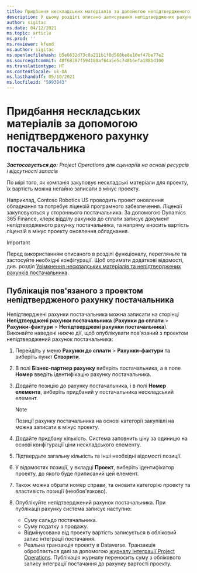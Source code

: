 ```yaml
---
title: Придбання нескладських матеріалів за допомогою непідтвердженого рахунку постачальника
description: У цьому розділі описано записування непідтверджених рахунків постачальника.
author: sigitac
ms.date: 04/12/2021
ms.topic: article
ms.prod: ''
ms.reviewer: kfend
ms.author: sigitac
ms.openlocfilehash: b5e6632d73c8a211b1f0d568be8e10ef47be77e2
ms.sourcegitcommit: 40f68387f594180af64a5e5c748b6efa188bd300
ms.translationtype: HT
ms.contentlocale: uk-UA
ms.lasthandoff: 05/10/2021
ms.locfileid: "5993843"
---
```

# <a name="purchase-non-stocked-materials-using-a-pending-vendor-invoice"></a>Придбання нескладських матеріалів за допомогою непідтвердженого рахунку постачальника

_**Застосовується до:** Project Operations для сценаріїв на основі ресурсів і відсутності запасів_

По мірі того, як компанія закуповує нескладські матеріали для проекту, їх вартість можна негайно записати в мінус проекту. 

Наприклад, Contoso Robotics US проводить проект оновлення обладнання та потребує ліцензій програмного забезпечення. Ліцензії закуповуються у стороннього постачальника.  За допомогою Dynamics 365 Finance, клерк відділу рахунків до сплати записує документ непідтвердженого рахунку постачальника, та напряму вносить вартість ліцензій в мінус проекту оновлення обладнання. 

> [!IMPORTANT]
> Перед використанням описаного в розділі функціоналу, перегляньте та застосуйте необхідні конфігурації. Щоб отримати додаткові відомості, див. розділ [Увімкнення нескладських матеріалів та непідтверджених рахунків постачальника](configure-materials-nonstocked.md). 

## <a name="post-a-project-related-pending-vendor-invoice"></a>Публікація пов'язаного з проектом непідтвердженого рахунку постачальника 

Непідтверджені рахунки постачальника можна записати на сторінці **Непідтверджені рахунки постачальника** (**Рахунки до сплати** > **Рахунки-фактури** > **Непідтверджені рахунки постачальника**). Виконайте наведені нижче дії, щоб опублікувати пов'язаний з проектом непідтверджений рахунок постачальника:

1. Перейдіть у меню **Рахунки до сплати** > **Рахунки-фактури** та виберіть пункт **Створити**. 
2. В полі **Бізнес-партнер рахунку** виберіть постачальника, а в поле **Номер** введіть ідентифікацію рахунку постачальника.
3. Додайте позицію до рахунку постачальника, і в полі **Номер елемента**, виберіть придбаний у постачальника нескладський елемент. 

    > [!NOTE]
    > Позиції рахунку постачальника на основі категорії закупівлі на можна записати в мінус проекту. 
    
5. Додайте придбану кількість. Система заповнить ціну за одиницю на основі конфігурації ціни нескладського елементу. 
6. Підтвердьте загальну кількість та інші необхідні відомості позиції.
7. У відомостях позиції, у вкладці **Проект**, виберіть ідентифікатор проекту, до якого буде приписаний цей елемент.
8. Також можна обрати номер справи, та оновити категорію проекту та властивість позиції (необов'язково).
9. Опублікуйте непідтверджений рахунок постачальника. При публікації рахунку система записує наступне:
    
    - Суму сальдо постачальника.
    - Суму податку з продажу.
    - Відмінусована від проекту вартість записується в обліковий запис інтеграції постачання.
    - Реальна транзакція проекту в Dataverse. Транзакція обробляється далі за допомогою [журналу інтеграції Project Operations](../project-accounting/project-operations-integration-journal.md). Публікація журналу переносить суму з облікового запису інтеграції постачання до рахунку вартості проекту.
